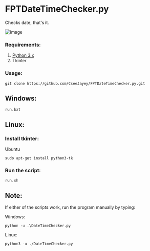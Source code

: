 # FPTDateTimeChecker.py
Checks date, that's it.

![image](https://github.com/CseeJayey/FPTDateTimeChecker.py/assets/128929962/7fee278d-d1c2-4fa1-ac1d-2474b2d93d8f)

### Requirements:
1. [Python 3.x](https://www.python.org/downloads/)
2. Tkinter 

### Usage:
```
git clone https://github.com/CseeJayey/FPTDateTimeChecker.py.git
```

## Windows:
```
run.bat
```

##  Linux:
### Install tkinter:

Ubuntu
```
sudo apt-get install python3-tk 
```
### Run the script:
```
run.sh
```
## Note:
If either of the scripts work, run the program manually by typing:

Windows:
```
python -u .\DateTimeChecker.py
```
Linux:
```
python3 -u ./DateTimeChecker.py
```
